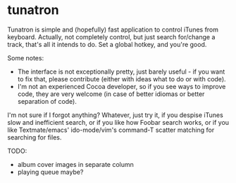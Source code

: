 # tunatron

Tunatron is simple and (hopefully) fast application to control iTunes from
keyboard. Actually, not completely control, but just search for/change a track,
that's all it intends to do. Set a global hotkey, and you're good.

Some notes:

 - The interface is not exceptionally pretty, just barely useful - if you want
   to fix that, please contribute (either with ideas what to do or with code).
 - I'm not an experienced Cocoa developer, so if you see ways to improve code,
   they are very welcome (in case of better idiomas or better separation of
   code).

I'm not sure if I forgot anything? Whatever, just try it, if you despise iTunes
slow and inefficient search, or if you like how Foobar search works, or if you
like Textmate/emacs' ido-mode/vim's command-T scatter matching for searching for
files.

TODO:

 - album cover images in separate column
 - playing queue maybe?
